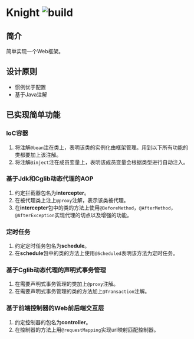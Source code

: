 # Knight ![build](https://travis-ci.org/shildondu/knight.svg?branch=master)

## 简介
简单实现一个Web框架。

## 设计原则
* 惯例优于配置
* 基于Java注解

## 已实现简单功能
### IoC容器
1. 将注解`@bean`注在类上，表明该类的实例化由框架管理。用到以下所有功能的类都要加上该注解。
2. 将注解`@inject`注在成员变量上，表明该成员变量会根据类型进行自动注入。

### 基于Jdk和Cglib动态代理的AOP
1. 约定拦截器包名为**intercepter**。
2. 在被代理类上注上`@proxy`注解，表示该类被代理。
3. 在**intercepter**包中的类的方法上使用`@BeforeMethod`，`@AfterMethod`，`@AfterException`实现代理的切点以及增强的功能。

### 定时任务
1. 约定定时任务包名为**schedule**。
2. 在**schedule**包中的类的方法上使用`@Scheduled`表明该方法为定时任务。

### 基于Cglib动态代理的声明式事务管理
1. 在需要声明式事务管理的类加上`@proxy`注解。
2. 在需要声明式事务管理的类的方法加上`@Transaction`注解。

### 基于前端控制器的Web前后端交互层
1. 约定控制器的包名为**controller**。
2. 在控制器的方法上用`@requestMapping`实现url映射匹配控制器。
